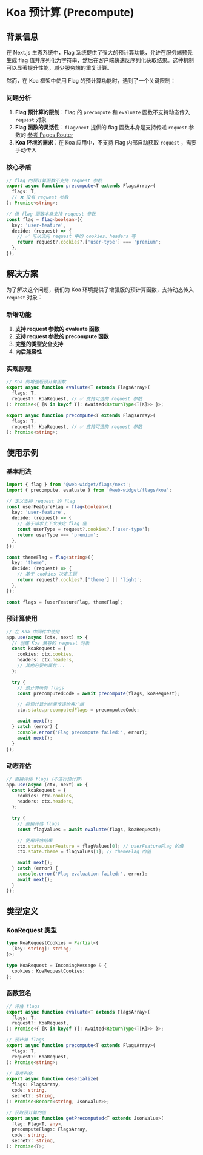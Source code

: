 # Koa 预计算 (Precompute)

## 背景信息

在 Next.js 生态系统中，Flag 系统提供了强大的预计算功能，允许在服务端预先生成 flag 值并序列化为字符串，然后在客户端快速反序列化获取结果。这种机制可以显著提升性能，减少服务端的重复计算。

然而，在 Koa 框架中使用 Flag 的预计算功能时，遇到了一个关键限制：

### 问题分析

1. **Flag 预计算的限制**：Flag 的 `precompute` 和 `evaluate` 函数不支持动态传入 `request` 对象
2. **Flag 函数的灵活性**：`flag/next` 提供的 flag 函数本身是支持传递 `request` 参数的 [参考 Pages Router](https://flags-sdk.dev/frameworks/next#pages-router)
3. **Koa 环境的需求**：在 Koa 应用中，不支持 Flag 内部自动获取 `request` ，需要手动传入

### 核心矛盾

```typescript
// flag 的预计算函数不支持 request 参数
export async function precompute<T extends FlagsArray>(
  flags: T,
  // ❌ 没有 request 参数
): Promise<string>;

// 但 flag 函数本身支持 request 参数
const flag = flag<boolean>({
  key: 'user-feature',
  decide: (request) => {
    // ✅ 可以访问 request 中的 cookies、headers 等
    return request?.cookies?.['user-type'] === 'premium';
  },
});
```

## 解决方案

为了解决这个问题，我们为 Koa 环境提供了增强版的预计算函数，支持动态传入 `request` 对象：

### 新增功能

1. **支持 request 参数的 evaluate 函数**
2. **支持 request 参数的 precompute 函数**
3. **完整的类型安全支持**
4. **向后兼容性**

### 实现原理

```typescript
// Koa 的增强版预计算函数
export async function evaluate<T extends FlagsArray>(
  flags: T,
  request?: KoaRequest, // ✅ 支持可选的 request 参数
): Promise<{ [K in keyof T]: Awaited<ReturnType<T[K]>> }>;

export async function precompute<T extends FlagsArray>(
  flags: T,
  request?: KoaRequest, // ✅ 支持可选的 request 参数
): Promise<string>;
```

## 使用示例

### 基本用法

```typescript
import { flag } from '@web-widget/flags/next';
import { precompute, evaluate } from '@web-widget/flags/koa';

// 定义支持 request 的 flag
const userFeatureFlag = flag<boolean>({
  key: 'user-feature',
  decide: (request) => {
    // 基于请求上下文决定 flag 值
    const userType = request?.cookies?.['user-type'];
    return userType === 'premium';
  },
});

const themeFlag = flag<string>({
  key: 'theme',
  decide: (request) => {
    // 基于 cookies 决定主题
    return request?.cookies?.['theme'] || 'light';
  },
});

const flags = [userFeatureFlag, themeFlag];
```

### 预计算使用

```typescript
// 在 Koa 中间件中使用
app.use(async (ctx, next) => {
  // 创建 Koa 兼容的 request 对象
  const koaRequest = {
    cookies: ctx.cookies,
    headers: ctx.headers,
    // 其他必要的属性...
  };

  try {
    // 预计算所有 flags
    const precomputedCode = await precompute(flags, koaRequest);

    // 将预计算的结果传递给客户端
    ctx.state.precomputedFlags = precomputedCode;

    await next();
  } catch (error) {
    console.error('Flag precompute failed:', error);
    await next();
  }
});
```

### 动态评估

```typescript
// 直接评估 flags（不进行预计算）
app.use(async (ctx, next) => {
  const koaRequest = {
    cookies: ctx.cookies,
    headers: ctx.headers,
  };

  try {
    // 直接评估 flags
    const flagValues = await evaluate(flags, koaRequest);

    // 使用评估结果
    ctx.state.userFeature = flagValues[0]; // userFeatureFlag 的值
    ctx.state.theme = flagValues[1]; // themeFlag 的值

    await next();
  } catch (error) {
    console.error('Flag evaluation failed:', error);
    await next();
  }
});
```

## 类型定义

### KoaRequest 类型

```typescript
type KoaRequestCookies = Partial<{
  [key: string]: string;
}>;

type KoaRequest = IncomingMessage & {
  cookies: KoaRequestCookies;
};
```

### 函数签名

```typescript
// 评估 flags
export async function evaluate<T extends FlagsArray>(
  flags: T,
  request?: KoaRequest,
): Promise<{ [K in keyof T]: Awaited<ReturnType<T[K]>> }>;

// 预计算 flags
export async function precompute<T extends FlagsArray>(
  flags: T,
  request?: KoaRequest,
): Promise<string>;

// 反序列化
export async function deserialize(
  flags: FlagsArray,
  code: string,
  secret?: string,
): Promise<Record<string, JsonValue>>;

// 获取预计算的值
export async function getPrecomputed<T extends JsonValue>(
  flag: Flag<T, any>,
  precomputeFlags: FlagsArray,
  code: string,
  secret?: string,
): Promise<T>;
```
